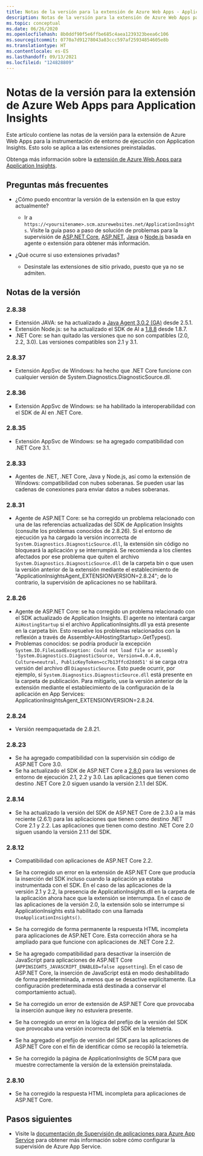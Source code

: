 ```yaml
---
title: Notas de la versión para la extensión de Azure Web Apps - Application Insights
description: Notas de la versión para la extensión de Azure Web Apps para la instrumentación de entorno de ejecución con Application Insights.
ms.topic: conceptual
ms.date: 06/26/2020
ms.openlocfilehash: 8b0ddf90f5e6ffbe685c4aea1239323beea6c106
ms.sourcegitcommit: 0770a7d91278043a83ccc597af25934854605e8b
ms.translationtype: HT
ms.contentlocale: es-ES
ms.lasthandoff: 09/13/2021
ms.locfileid: "124828809"
---
```

# <a name="release-notes-for-azure-web-app-extension-for-application-insights"></a>Notas de la versión para la extensión de Azure Web Apps para Application Insights

Este artículo contiene las notas de la versión para la extensión de Azure Web Apps para la instrumentación de entorno de ejecución con Application Insights. Esto solo se aplica a las extensiones preinstaladas.

Obtenga más información sobre la [extensión de Azure Web Apps para Application Insights](azure-web-apps.md).

## <a name="frequently-asked-questions"></a>Preguntas más frecuentes

- ¿Cómo puedo encontrar la versión de la extensión en la que estoy actualmente?
    - Ir a `https://<yoursitename>.scm.azurewebsites.net/ApplicationInsights`. Visite la guía paso a paso de solución de problemas para la supervisión de [ASP.NET Core](./azure-web-apps-net-core.md#troubleshooting), [ASP.NET](./azure-web-apps-net.md#troubleshooting), [Java](./azure-web-apps-java.md#troubleshooting) o [Node.js](./azure-web-apps-nodejs.md#troubleshooting) basada en agente o extensión para obtener más información.

- ¿Qué ocurre si uso extensiones privadas?
    - Desinstale las extensiones de sitio privado, puesto que ya no se admiten.

## <a name="release-notes"></a>Notas de la versión

### <a name="2838"></a>2.8.38

- Extensión JAVA: se ha actualizado a [Java Agent 3.0.2 (GA)](https://github.com/microsoft/ApplicationInsights-Java/releases/tag/3.0.2) desde 2.5.1.
- Extensión Node.js: se ha actualizado el SDK de AI a [1.8.8](https://github.com/microsoft/ApplicationInsights-node.js/releases/tag/1.8.8) desde 1.8.7.
- .NET Core: se han quitado las versiones que no son compatibles (2.0, 2.2, 3.0). Las versiones compatibles son 2.1 y 3.1.

### <a name="2837"></a>2.8.37

- Extensión AppSvc de Windows: ha hecho que .NET Core funcione con cualquier versión de System.Diagnostics.DiagnosticSource.dll.

### <a name="2836"></a>2.8.36

- Extensión AppSvc de Windows: se ha habilitado la interoperabilidad con el SDK de AI en .NET Core.

### <a name="2835"></a>2.8.35

- Extensión AppSvc de Windows: se ha agregado compatibilidad con .NET Core 3.1.

### <a name="2833"></a>2.8.33

- Agentes de .NET, .NET Core, Java y Node.js, así como la extensión de Windows: compatibilidad con nubes soberanas. Se pueden usar las cadenas de conexiones para enviar datos a nubes soberanas.

### <a name="2831"></a>2.8.31

- Agente de ASP.NET Core: se ha corregido un problema relacionado con una de las referencias actualizadas del SDK de Application Insights (consulte los problemas conocidos de 2.8.26). Si el entorno de ejecución ya ha cargado la versión incorrecta de `System.Diagnostics.DiagnosticSource.dll`, la extensión sin código no bloqueará la aplicación y se interrumpirá. Se recomienda a los clientes afectados por ese problema que quiten el archivo `System.Diagnostics.DiagnosticSource.dll` de la carpeta bin o que usen la versión anterior de la extensión mediante el establecimiento de "ApplicationInsightsAgent_EXTENSIONVERSION=2.8.24"; de lo contrario, la supervisión de aplicaciones no se habilitará.

### <a name="2826"></a>2.8.26

- Agente de ASP.NET Core: se ha corregido un problema relacionado con el SDK actualizado de Application Insights. El agente no intentará cargar `AiHostingStartup` si el archivo ApplicationInsights.dll ya está presente en la carpeta bin. Esto resuelve los problemas relacionados con la reflexión a través de Assembly\<AiHostingStartup\>.GetTypes().
- Problemas conocidos: se podría producir la excepción `System.IO.FileLoadException: Could not load file or assembly 'System.Diagnostics.DiagnosticSource, Version=4.0.4.0, Culture=neutral, PublicKeyToken=cc7b13ffcd2ddd51'` si se carga otra versión del archivo dll `DiagnosticSource`. Esto puede ocurrir, por ejemplo, si `System.Diagnostics.DiagnosticSource.dll` está presente en la carpeta de publicación. Para mitigarlo, use la versión anterior de la extensión mediante el establecimiento de la configuración de la aplicación en App Services: ApplicationInsightsAgent_EXTENSIONVERSION=2.8.24.

### <a name="2824"></a>2.8.24

- Versión reempaquetada de 2.8.21.

### <a name="2823"></a>2.8.23

- Se ha agregado compatibilidad con la supervisión sin código de ASP.NET Core 3.0.
- Se ha actualizado el SDK de ASP.NET Core a [2.8.0](https://github.com/microsoft/ApplicationInsights-aspnetcore/releases/tag/2.8.0) para las versiones de entorno de ejecución 2.1, 2.2 y 3.0. Las aplicaciones que tienen como destino .NET Core 2.0 siguen usando la versión 2.1.1 del SDK.

### <a name="2814"></a>2.8.14

- Se ha actualizado la versión del SDK de ASP.NET Core de 2.3.0 a la más reciente (2.6.1) para las aplicaciones que tienen como destino .NET Core 2.1 y 2.2. Las aplicaciones que tienen como destino .NET Core 2.0 siguen usando la versión 2.1.1 del SDK.

### <a name="2812"></a>2.8.12

- Compatibilidad con aplicaciones de ASP.NET Core 2.2.
- Se ha corregido un error en la extensión de ASP.NET Core que producía la inserción del SDK incluso cuando la aplicación ya estaba instrumentada con el SDK. En el caso de las aplicaciones de la versión 2.1 y 2.2, la presencia de ApplicationInsights.dll en la carpeta de la aplicación ahora hace que la extensión se interrumpa. En el caso de las aplicaciones de la versión 2.0, la extensión solo se interrumpe si ApplicationInsights está habilitado con una llamada `UseApplicationInsights()`.

- Se ha corregido de forma permanente la respuesta HTML incompleta para aplicaciones de ASP.NET Core. Esta corrección ahora se ha ampliado para que funcione con aplicaciones de .NET Core 2.2.

- Se ha agregado compatibilidad para desactivar la inserción de JavaScript para aplicaciones de ASP.NET Core (`APPINSIGHTS_JAVASCRIPT_ENABLED=false appsetting`). En el caso de ASP.NET Core, la inserción de JavaScript está en modo deshabilitado de forma predeterminada, a menos que se desactive explícitamente. (La configuración predeterminada está destinada a conservar el comportamiento actual).

- Se ha corregido un error de extensión de ASP.NET Core que provocaba la inserción aunque ikey no estuviera presente.
- Se ha corregido un error en la lógica del prefijo de la versión del SDK que provocaba una versión incorrecta del SDK en la telemetría.

- Se ha agregado el prefijo de versión del SDK para las aplicaciones de ASP.NET Core con el fin de identificar cómo se recopiló la telemetría.
- Se ha corregido la página de ApplicationInsights de SCM para que muestre correctamente la versión de la extensión preinstalada.

### <a name="2810"></a>2.8.10

- Se ha corregido la respuesta HTML incompleta para aplicaciones de ASP.NET Core.

## <a name="next-steps"></a>Pasos siguientes

- Visite la [documentación de Supervisión de aplicaciones para Azure App Service](azure-web-apps.md) para obtener más información sobre cómo configurar la supervisión de Azure App Service. 
